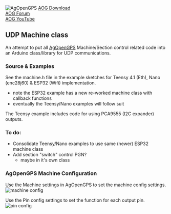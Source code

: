![AgOpenGPS](https://github.com/m-elias/AOG-AiO-RVC-100hz/blob/main/media/agopengps%20name%20logo.png)
[AOG Download](https://github.com/AgOpenGPS-Official/AgOpenGPS/releases)<br>
[AOG Forum](https://discourse.agopengps.com/)<br>
[AOG YouTube](https://youtube.com/@AgOpenGPS)

## UDP Machine class
An attempt to put all [AgOpenGPS](https://github.com/farmerbriantee/AgOpenGPS/releases) Machine/Section control related code into an Arduino class/library for UDP communications.

### Source & Examples
See the machine.h file in the example sketches for Teensy 4.1 (Eth), Nano (enc28j60) & ESP32 (Wifi) implementation.
- note the ESP32 example has a new re-worked machine class with callback functions
- eventually the Teensy/Nano examples will follow suit

The Teensy example includes code for using PCA9555 (I2C expander) outputs.

### To do:
- Consolidate Teensy/Nano examples to use same (newer) ESP32 machine class
- Add section "switch" control PGN?
  - maybe in it's own class

### AgOpenGPS Machine Configuration
Use the Machine settings in AgOpenGPS to set the machine config settings.
![machine config](https://github.com/m-elias/AOG-Machine/blob/main/media/aog%20machine%20config.jpg)

Use the Pin config settings to set the function for each output pin.
![pin config](https://github.com/m-elias/AOG-Machine/blob/main/media/aog%20pin%20config.jpg)
